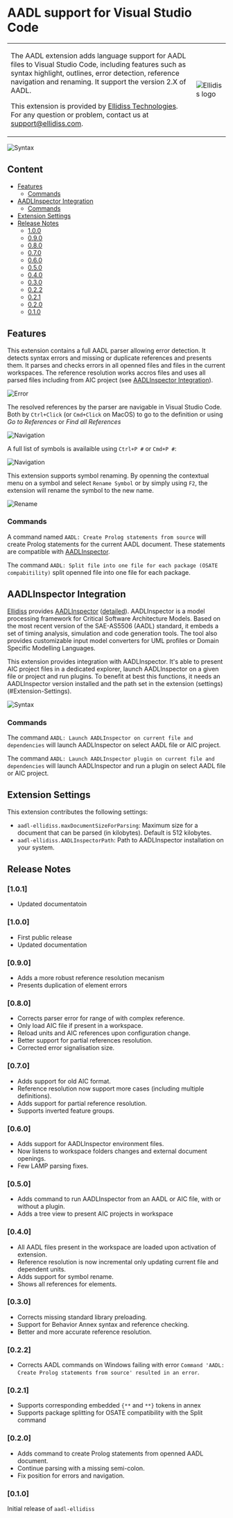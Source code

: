 # AADL support for Visual Studio Code

<table>
<tr>
<td>
    <p>
    The AADL extension adds language support for AADL files to Visual Studio Code, including features such as syntax highlight, outlines, error detection, reference navigation and renaming. It support the version 2.X of AADL.
    </p>
    <p>
    This extension is provided by <a href="https://www.ellidiss.com">Ellidiss Technologies</a>. For any question or problem,  contact us at <a href="mailto:support@ellidiss.com">support@ellidiss.com</a>.
    </p>
</td>
<td> <img src="https://www.ellidiss.fr/public/chrome/site/logoEllidiss.png" alt="Ellidiss logo"/> </td>
</tr>
</table>

![Syntax](assets/syntax.webp)

## Content

- [Features](#Features)
  - [Commands](#Commands)
- [AADLInspector Integration](#AADLInspector-Integration)
  - [Commands](#Commands)
- [Extension Settings](#Extension-Settings)
- [Release Notes](#Release-Notes)
  - [1.0.0](#100)
  - [0.9.0](#090)
  - [0.8.0](#080)
  - [0.7.0](#070)
  - [0.6.0](#060)
  - [0.5.0](#050)
  - [0.4.0](#040)
  - [0.3.0](#030)
  - [0.2.2](#022)
  - [0.2.1](#021)
  - [0.2.0](#020)
  - [0.1.0](#010)

## Features

This extension contains a full AADL parser allowing error detection. It detects syntax errors and missing or duplicate references and presents them. It parses and checks errors in all openned files and files in the current workspaces. The reference resolution works accros files and uses all parsed files including from AIC project (see [AADLInspector Integration](#AADLInspectorIntegration)).

![Error](assets/errors.webp)

The resolved references by the parser are navigable in Visual Studio Code. Both by `Ctrl+Click` (or `Cmd+Click` on MacOS) to go to the definition or using *Go to References* or *Find all References*

![Navigation](assets/navigation.webp)

A full list of symbols is availaible using `Ctrl+P #` or `Cmd+P #`:

![Navigation](assets/symbols.webp)

This extension supports symbol renaming. By openning the contextual menu on a symbol and select `Rename Symbol` or by simply using `F2`, the extension will rename the symbol to the new name.

![Rename](assets/rename.webp)

### Commands

A command named `AADL: Create Prolog statements from source` will create Prolog statements for the current AADL document. These statements are compatible with [AADLInspector](https://www.ellidiss.com/products/aadl-inspector/#1602496553568-50349c49-b4ce1b55-4004).

The command `AADL: Split file into one file for each package (OSATE compabitility)` split openned file into one file for each package.

## AADLInspector Integration

[Ellidiss](https://www.ellidiss) provides [AADLInspector](https://www.ellidiss.com/products/aadl-inspector/) ([detailed](https://www.ellidiss.fr/public/wiki/inspector)). AADLInspector is a model processing framework for Critical Software Architecture Models. Based on the most recent version of the SAE-AS5506 (AADL) standard, it embeds a set of timing analysis, simulation and code generation tools. The tool also provides customizable input model converters for UML profiles or Domain Specific Modelling Languages.

This extension provides integration with AADLInspector. It's able to present AIC project files in a dedicated explorer, launch AADLInspector on a given file or project and run plugins. To benefit at best this functions, it needs an AADLInspector version installed and the path set in the extension (settings)(#Extension-Settings).

![Syntax](assets/aictree.webp)

### Commands

The command `AADL: Launch AADLInspector on current file and dependencies` will launch AADLInspector on select AADL file or AIC project.

The command `AADL: Launch AADLInspector plugin on current file and dependencies` will launch AADLInspector and run a plugin on select AADL file or AIC project.

## Extension Settings

This extension contributes the following settings:

* `aadl-ellidiss.maxDocumentSizeForParsing`: Maximum size for a document that can be parsed (in kilobytes). Default is 512 kilobytes.
* `aadl-ellidiss.AADLInspectorPath`: Path to AADLInspector installation on your system.
## Release Notes

### [1.0.1]

- Updated documentatoin
### [1.0.0]

- First public release
- Updated documentation

### [0.9.0]

- Adds a more robust reference resolution mecanism
- Presents duplication of element errors

### [0.8.0]

- Corrects parser error for range of with complex reference.
- Only load AIC file if present in a workspace.
- Reload units and AIC references upon configuration change.
- Better support for partial references resolution.
- Corrected error signalisation size.

### [0.7.0]

- Adds support for old AIC format.
- Reference resolution now support more cases (including multiple definitions).
- Adds support for partial reference resolution.
- Supports inverted feature groups.

### [0.6.0]

- Adds support for AADLInspector environment files.
- Now listens to workspace folders changes and external document openings.
- Few LAMP parsing fixes.

### [0.5.0]

- Adds command to run AADLInspector from an AADL or AIC file, with or without a plugin.
- Adds a tree view to present AIC projects in workspace

### [0.4.0]

- All AADL files present in the workspace are loaded upon activation of extension.
- Reference resolution is now incremental only updating current file and dependent units.
- Adds support for symbol rename.
- Shows all references for elements.

### [0.3.0]

- Corrects missing standard library preloading.
- Support for Behavior Annex syntax and reference checking.
- Better and more accurate reference resolution.

### [0.2.2]

- Corrects AADL commands on Windows failing with error `Command 'AADL: Create Prolog statements from source' resulted in an error`.

### [0.2.1]

- Supports corresponding embedded `{**` and `**}` tokens in annex
- Supports package splitting for OSATE compatibility with the Split command

### [0.2.0]

- Adds command to create Prolog statements from openned AADL document.
- Continue parsing with a missing semi-colon.
- Fix position for errors and navigation.

### [0.1.0]

Initial release of `aadl-ellidiss`
